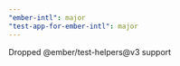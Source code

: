 ```yaml
---
"ember-intl": major
"test-app-for-ember-intl": major
---
```


Dropped @ember/test-helpers@v3 support

